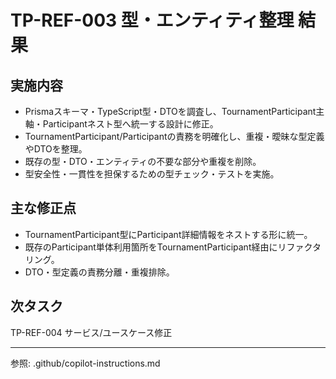# TP-REF-003 型・エンティティ整理 結果

## 実施内容

- Prismaスキーマ・TypeScript型・DTOを調査し、TournamentParticipant主軸・Participantネスト型へ統一する設計に修正。
- TournamentParticipant/Participantの責務を明確化し、重複・曖昧な型定義やDTOを整理。
- 既存の型・DTO・エンティティの不要な部分や重複を削除。
- 型安全性・一貫性を担保するための型チェック・テストを実施。

## 主な修正点

- TournamentParticipant型にParticipant詳細情報をネストする形に統一。
- 既存のParticipant単体利用箇所をTournamentParticipant経由にリファクタリング。
- DTO・型定義の責務分離・重複排除。

## 次タスク

TP-REF-004 サービス/ユースケース修正

---

参照: .github/copilot-instructions.md
